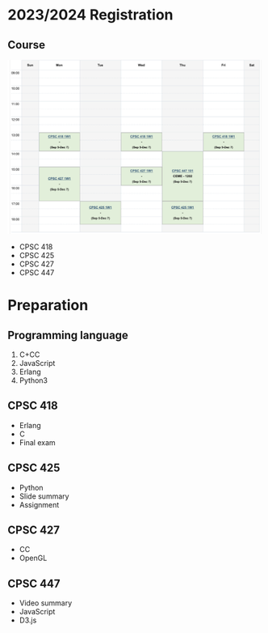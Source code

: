 # 2023/2024 Registration

## Course
![시간표](./%EC%8B%9C%EA%B0%84%ED%91%9C.png)
* CPSC 418
* CPSC 425
* CPSC 427
* CPSC 447

# Preparation
## Programming language
1. C+CC
2. JavaScript
3. Erlang
4. Python3
## CPSC 418
* Erlang
* C
* Final exam

## CPSC 425
* Python
* Slide summary
* Assignment

## CPSC 427
* CC
* OpenGL

## CPSC 447
* Video summary
* JavaScript
* D3.js